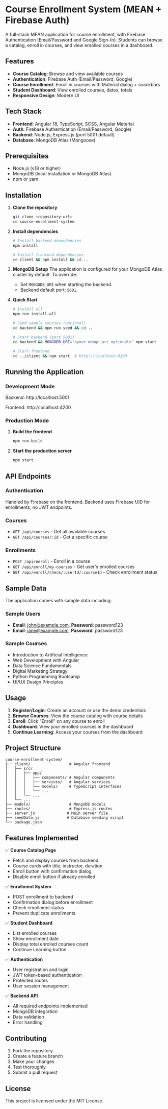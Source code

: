 # Course Enrollment System (MEAN + Firebase Auth)

A full-stack MEAN application for course enrollment, with Firebase Authentication (Email/Password and Google Sign-In). Students can browse a catalog, enroll in courses, and view enrolled courses in a dashboard.

## Features

- **Course Catalog**: Browse and view available courses
- **Authentication**: Firebase Auth (Email/Password, Google)
- **Course Enrollment**: Enroll in courses with Material dialog + snackbars
- **Student Dashboard**: View enrolled courses, dates, totals
- **Responsive Design**: Modern UI

## Tech Stack

- **Frontend**: Angular 18, TypeScript, SCSS, Angular Material
- **Auth**: Firebase Authentication (Email/Password, Google)
- **Backend**: Node.js, Express.js (port 5001 default)
- **Database**: MongoDB Atlas (Mongoose)

## Prerequisites

- Node.js (v18 or higher)
- MongoDB (local installation or MongoDB Atlas)
- npm or yarn

## Installation

1. **Clone the repository**
   ```bash
   git clone <repository-url>
   cd course-enrollment-system
   ```

2. **Install dependencies**
   ```bash
   # Install backend dependencies
   npm install
   
   # Install frontend dependencies
   cd client && npm install && cd ..
   ```

3. **MongoDB Setup**
   The application is configured for your MongoDB Atlas cluster by default. To override:
   - Set `MONGODB_URI` when starting the backend.
   - Backend default port: `5001`.

4. **Quick Start**
   ```bash
   # Install all
   npm run install-all

   # Seed sample courses (optional)
   cd backend && npm run seed && cd ..

   # Start backend (port 5001)
   cd backend && MONGODB_URI="<your mongo uri optional>" npm start

   # Start frontend
   cd ../client && npm start  # http://localhost:4200
   ```

## Running the Application

### Development Mode

Backend: http://localhost:5001

Frontend: http://localhost:4200

### Production Mode

1. **Build the frontend**
   ```bash
   npm run build
   ```

2. **Start the production server**
   ```bash
   npm start
   ```

## API Endpoints

### Authentication
Handled by Firebase on the frontend. Backend uses Firebase UID for enrollments; no JWT endpoints.

### Courses
- `GET /api/courses` - Get all available courses
- `GET /api/courses/:id` - Get a specific course

### Enrollments
- `POST /api/enroll` - Enroll in a course
- `GET /api/enroll/my-courses` - Get user's enrolled courses
- `GET /api/enroll/check/:userId/:courseId` - Check enrollment status

## Sample Data

The application comes with sample data including:

### Sample Users
- **Email**: john@example.com, **Password**: password123
- **Email**: jane@example.com, **Password**: password123

### Sample Courses
- Introduction to Artificial Intelligence
- Web Development with Angular
- Data Science Fundamentals
- Digital Marketing Strategy
- Python Programming Bootcamp
- UI/UX Design Principles

## Usage

1. **Register/Login**: Create an account or use the demo credentials
2. **Browse Courses**: View the course catalog with course details
3. **Enroll**: Click "Enroll" on any course to enroll
4. **Dashboard**: View your enrolled courses in the dashboard
5. **Continue Learning**: Access your courses from the dashboard

## Project Structure

```
course-enrollment-system/
├── client/                 # Angular frontend
│   ├── src/
│   │   ├── app/
│   │   │   ├── components/ # Angular components
│   │   │   ├── services/   # Angular services
│   │   │   ├── models/     # TypeScript interfaces
│   │   │   └── ...
│   │   └── ...
│   └── ...
├── models/                 # MongoDB models
├── routes/                 # Express.js routes
├── server.js              # Main server file
├── seedData.js            # Database seeding script
└── package.json
```

## Features Implemented

✅ **Course Catalog Page**
- Fetch and display courses from backend
- Course cards with title, instructor, duration
- Enroll button with confirmation dialog
- Disable enroll button if already enrolled

✅ **Enrollment System**
- POST enrollment to backend
- Confirmation dialog before enrollment
- Check enrollment status
- Prevent duplicate enrollments

✅ **Student Dashboard**
- List enrolled courses
- Show enrollment date
- Display total enrolled courses count
- Continue Learning button

✅ **Authentication**
- User registration and login
- JWT token-based authentication
- Protected routes
- User session management

✅ **Backend API**
- All required endpoints implemented
- MongoDB integration
- Data validation
- Error handling

## Contributing

1. Fork the repository
2. Create a feature branch
3. Make your changes
4. Test thoroughly
5. Submit a pull request

## License

This project is licensed under the MIT License.
